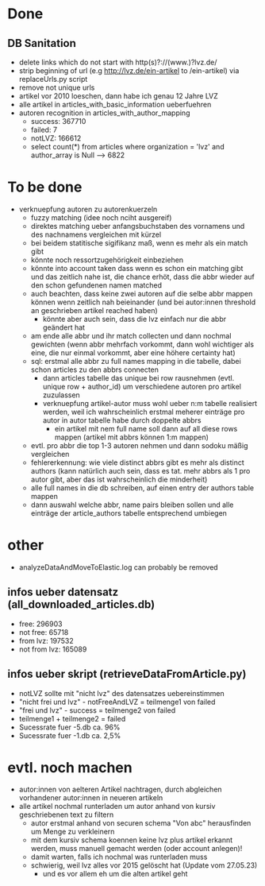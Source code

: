 # Done
## DB Sanitation
* delete links which do not start with http(s)?://(www.)?lvz.de/
* strip beginning of url (e.g http://lvz.de/ein-artikel to /ein-artikel) via replaceUrls.py script
* remove not unique urls
* artikel vor 2010 loeschen, dann habe ich genau 12 Jahre LVZ
* alle artikel in articles_with_basic_information ueberfuehren
* autoren recognition in articles_with_author_mapping
  * success: 367710
  * failed: 7
  * notLVZ: 166612
  * select count(*) from articles where organization = 'lvz' and author_array is Null --> 6822

# To be done
* verknuepfung autoren zu autorenkuerzeln
  * fuzzy matching (idee noch nciht ausgereif)
  * direktes matching ueber anfangsbuchstaben des vornamens und des nachnamens vergleichen mit kürzel
  * bei beidem statitische sigifikanz maß, wenn es mehr als ein match gibt
  * könnte noch ressortzugehörigkeit einbeziehen
  * könnte into account taken dass wenn es schon ein matching gibt und das zeitlich nahe ist, die chance erhöt, dass die abbr wieder auf den schon gefundenen namen matched
  * auch beachten, dass keine zwei autoren auf die selbe abbr mappen können wenn zeitlich nah beieinander (und bei autor:innen threshold an geschrieben artikel reached haben)
    * könnte aber auch sein, dass die lvz einfach nur die abbr geändert hat
  * am ende alle abbr und ihr match collecten und dann nochmal gewichten (wenn abbr mehrfach vorkommt, dann wohl wichtiger als eine, die nur einmal vorkommt, aber eine höhere certainty hat)
  * sql: erstmal alle abbr zu full names mapping in die tabelle, dabei schon articles zu den abbrs connecten
    * dann articles tabelle das unique bei row rausnehmen (evtl. unique row + author_id) um verschiedene autoren pro artikel zuzulassen
    * verknuepfung artikel-autor muss wohl ueber n:m tabelle realisiert werden, weil ich wahrscheinlich erstmal meherer einträge pro autor in autor tabelle habe durch doppelte abbrs
      * ein artikel mit nem full name soll dann auf all diese rows mappen (artikel mit abbrs können 1:m mappen)
  * evtl. pro abbr die top 1-3 autoren nehmen und dann sodoku mäßig vergleichen
  * fehlererkennung: wie viele distinct abbrs gibt es mehr als distinct authors (kann natürlich auch sein, dass es tat. mehr abbrs als 1 pro autor gibt, aber das ist wahrscheinlich die minderheit)
  * alle full names in die db schreiben, auf einen entry der authors table mappen
  * dann auswahl welche abbr, name pairs bleiben sollen und alle einträge der article_authors tabelle entsprechend umbiegen 

# other
* analyzeDataAndMoveToElastic.log can probably be removed

## infos ueber datensatz (all_downloaded_articles.db)
* free: 296903
* not free: 65718
* from lvz: 197532
* not from lvz: 165089

## infos ueber skript (retrieveDataFromArticle.py)
* notLVZ sollte mit "nicht lvz" des datensatzes uebereinstimmen
* "nicht frei und lvz" - notFreeAndLVZ = teilmenge1 von failed
* "frei und lvz" - success = teilmenge2 von failed
* teilmenge1 + teilmenge2 = failed
* Sucessrate fuer -5.db ca. 96%
* Sucessrate fuer -1.db ca. 2,5%

# evtl. noch machen
* autor:innen von aelteren Artikel nachtragen, durch abgleichen vorhandener autor:innen in neueren artikeln
* alle artikel nochmal runterladen um autor anhand von kursiv geschriebenen text zu filtern
    * autor erstmal anhand von securen schema "Von abc" herausfinden um Menge zu verkleinern
    * mit dem kursiv schema koennen keine lvz plus artikel erkannt werden, muss manuell gemacht werden (oder account anlegen)!
    * damit warten, falls ich nochmal was runterladen muss
    * schwierig, weil lvz alles vor 2015 gelöscht hat (Update vom 27.05.23)
         * und es vor allem eh um die alten artikel geht